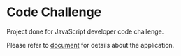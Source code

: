 # Code Challenge

Project done for JavaScript developer code challenge.

Please refer to [document](Code&#32;Challenge_&#32;Javascript&#32;Developer.pdf) for details about the application.
